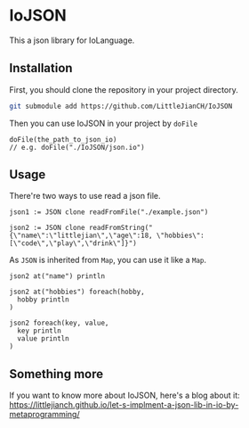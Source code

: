 # IoJSON

This a json library for IoLanguage.

## Installation

First, you should clone the repository in your project directory.

``` bash
git submodule add https://github.com/LittleJianCH/IoJSON
```

Then you can use IoJSON in your project by `doFile`

``` io
doFile(the_path_to_json_io) 
// e.g. doFile("./IoJSON/json.io")
```

## Usage

There're two ways to use read a json file.

``` io
json1 := JSON clone readFromFile("./example.json")

json2 := JSON clone readFromString("{\"name\":\"littlejian\",\"age\":18, \"hobbies\":[\"code\",\"play\",\"drink\"]}")
```

As `JSON` is inherited from `Map`, you can use it like a `Map`.

``` io
json2 at("name") println

json2 at("hobbies") foreach(hobby, 
  hobby println
) 

json2 foreach(key, value, 
  key println
  value println
)
```

## Something more
If you want to know more about IoJSON, here's a blog about it: https://littlejianch.github.io/let-s-implment-a-json-lib-in-io-by-metaprogramming/